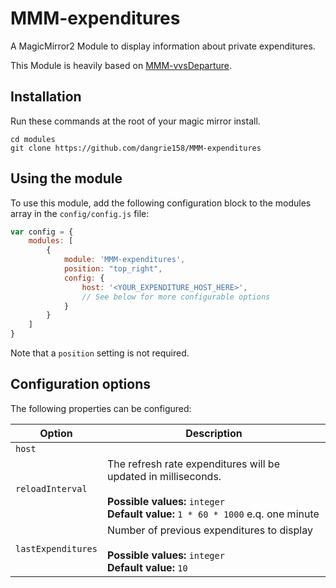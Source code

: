 # MMM-expenditures
A MagicMirror2 Module to display information about private expenditures.

This Module is heavily based on [MMM-vvsDeparture](https://github.com/niklaskappler/MMM-vvsDeparture).

## Installation
Run these commands at the root of your magic mirror install.

```shell
cd modules
git clone https://github.com/dangrie158/MMM-expenditures
```

## Using the module
To use this module, add the following configuration block to the modules array in the `config/config.js` file:
```js
var config = {
    modules: [
        {
            module: 'MMM-expenditures',
            position: "top_right",
            config: {
                host: '<YOUR_EXPENDITURE_HOST_HERE>',
                // See below for more configurable options
            }
        }
    ]
}
```

Note that a `position` setting is not required.

## Configuration options
The following properties can be configured:

<table width="100%">
	<thead>
		<tr>
			<th>Option</th>
			<th width="100%">Description</th>
		</tr>
	<thead>
	<tbody>
		<tr>
			<td><code>host</code></td>
			<td></td>
		</tr>
		<tr>
			<td>
			    <code>reloadInterval</code>
			</td>
     		 <td>The refresh rate expenditures will be updated in milliseconds. 
      			<br><br><b>Possible values:</b> <code>integer</code>
				<br><b>Default value:</b> <code>1 * 60 * 1000</code> e.q. one minute
			</td>
		</tr>
		<tr>
			<td>
			    <code>lastExpenditures</code>
			</td>
     		 <td>Number of previous expenditures to display
      			<br><br><b>Possible values:</b> <code>integer</code>
				<br><b>Default value:</b> <code>10</code>
			</td>
		</tr>
	</tbody>
</table>

